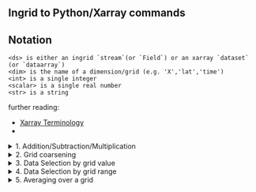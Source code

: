 ## Ingrid to Python/Xarray commands

## Notation

```
<ds> is either an ingrid `stream`(or `Field`) or an xarray `dataset` (or `dataarray`)
<dim> is the name of a dimension/grid (e.g. 'X','lat','time')
<int> is a single integer 
<scalar> is a single real number
<str> is a string
```

further reading: 
- [Xarray Terminology](http://xarray.pydata.org/en/stable/user-guide/terminology.html)
- 

<details>
  <summary>1. Addition/Subtraction/Multiplication </summary>
<p>  
In ingrid, compatible objects (streams, numbers) can be added together element by element

```
%ingrid:
<ds1> <ds2> add
```

In python, compatible objects (xarray datasets/dataarrays, numbers) can be added together
```
#python:
<ds1> + <ds2>
```

</p>
</details>

<details> <summary>2. Grid coarsening </summary> <p>  

```
%ingrid:
 time 12 boxAverage 
```

```
#python:
<ds>.coarsen(time=12,boundary='trim').mean()
```
</p> </details>

<details> <summary>3. Data Selection by grid value </summary> <p>  

```
%ingrid:
<ds> time (Jan 1960) VALUE lat 20 VALUE
```

```
#python:
<ds>.sel(time= '1960-01', lat=20, method='nearest')
```
</p> </details>

<details> <summary>4. Data Selection by grid range </summary> <p>  

```
%ingrid:
<ds> T (Jan 1982) (Dec 1995) RANGE lon 20 60 RANGE
```

```
#python:
<ds>.sel(time=slice('1982-01','1995-12'),lon=slice(20,60))
```
</p> </details>

<details> <summary>5. Averaging over a grid </summary> <p>  

```
%ingrid:
<ds> [time] average
<ds> [X Y] average
```

```
#python:
<ds>.mean('time')
<ds>.mean(['X','Y'])
```
</p> </details>

